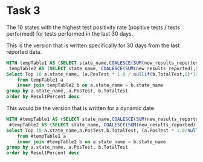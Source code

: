 # Task 3
The 10 states with the highest test positivity rate (positive tests / tests performed) for tests performed in the last 30 days.

This is the version that is written specifically for 30 days from the last reported data.

```SQL
WITH tempTable1 AS (SELECT state_name,COALESCE(SUM(new_results_reported),0) as PosTest from homework where overall_outcome = 'positive'and date >= '2024-05-02' group by state_name),
 tempTable2 AS (SELECT state_name, COALESCE(SUM(new_results_reported),0) as TotalTest from homework where date >= '2024-05-02' Group by state_name)
Select Top 10 a.state_name, (a.PosTest * 1.0 / nullif(b.TotalTest,0)*100) as ResultPercent
	from tempTable1 a
	inner join tempTable2 b on a.state_name = b.state_name
group by a.state_name, a.PosTest, b.TotalTest
order by ResultPercent desc
```

This would be the version that is written for a dynamic date

```SQL
WITH #tempTable1 AS (SELECT state_name,COALESCE(SUM(new_results_reported),0) as PosTest from homework where overall_outcome = 'positive'and and Date >= (select getdate() - 30) group by state_name),
 #tempTable2 AS (SELECT state_name, COALESCE(SUM(new_results_reported),0) as TotalTest from homework where Date >= (select getdate() - 30) Group by state_name)
Select Top 10 a.state_name,a.PosTest,b.TotalTest, (a.PosTest * 1.0/nullif(b.TotalTest,0)*100) as ResultPercent
	from #tempTable1 a
	inner join #tempTable2 b on a.state_name = b.state_name
group by a.state_name, a.PosTest, b.TotalTest
order by ResultPercent desc
```